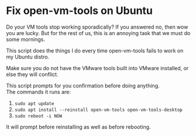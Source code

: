 # Fix open-vm-tools on Ubuntu  

Do your VM tools stop working sporadically? If you answered no, then wow you are lucky. But for the rest of us, this is an annoying task that we must do some mornings.  

This script does the things I do every time open-vm-tools fails to work on
my Ubuntu distro.  

Make sure you do not have the VMware tools built into VMware installed, or
else they will conflict.

This script prompts for you confirmation before doing anything.  
The commands it runs are:  

1. `sudo apt update`  
2. `sudo apt install --reinstall open-vm-tools open-vm-tools-desktop`
3. `sudo reboot -i NOW`

It will prompt before reinstalling as well as before rebooting.  

